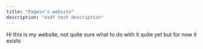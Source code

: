 ```yaml
---
title: "Pagwin's website"
description: "asdf test description"
---
```

Hi this is my website, not quite sure what to do with it quite yet but for now it exists
